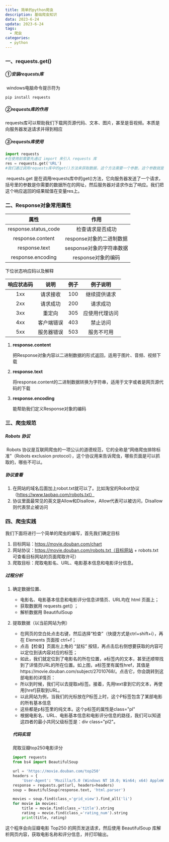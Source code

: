 ```yaml
---
title: 简单的python爬虫
description: 基础爬虫知识
data: 2023-6-24
updata: 2023-6-24
tags: 
  - 爬虫
categories:
  - python
---
```


### 一、requests.get()

##### ①安装requests库

​       windows电脑命令提示符为

```c
pip install requests
```

##### ②requests库的作用

​       requests库可以帮助我们下载网页源代码、文本、图片，甚至是音视频。本质是向服务器发送请求并得到相应

##### ③requests库使用

```python
import requests
#在使用前需要先通过 import 来引入 requests 库
res = requests.get('URL')
#我们通过调用requests库中的get()方法来获取数据，这个方法需要一个参数，这个参数就是你需要请求的网址。当请求得到「响应」时，服务器返回的数据就被赋值到 res 这个变量上面
```

​        requests.get 是在调⽤requests库中的get()⽅法，它向服务器发送了⼀个请求，括号⾥的参数是你需要的数据所在的⽹址，然后服务器对请求作出了响应。我们把这个响应返回的结果赋值在变量res上。

### 二、Response对象常用属性

|         属性         |           作用           |
| :------------------: | :----------------------: |
| response.status_code |     检查请求是否成功     |
|   response.content   | response对象的二进制数据 |
|    response.text     | sesponse对象的字符串数据 |
|  response.encoding   |    response对象的编码    |

下位状态响应码以及解释

| 响应状态码 |    说明    | 例子 |    例子说明    |
| :--------: | :--------: | :--: | :------------: |
|    1xx     |  请求接收  | 100  |  继续提供请求  |
|    2xx     |  请求成功  | 200  |    请求成功    |
|    3xx     |   重定向   | 305  | 应使用代理访问 |
|    4xx     | 客户端错误 | 403  |    禁止访问    |
|    5xx     | 服务器错误 | 503  |   服务不可用   |

1. **response.content**

   把Response对象内容以二进制数据的形式返回，适用于图片、音频、视频下载

2. **response.text**

   将response.content的二进制数据转换为字符串，适用于文字或者是网页源代码的下载

3. **response.encoding**

   能帮助我们定义Response对象的编码

### 三、爬虫规范

##### Robots 协议

​      Robots 协议是互联⽹爬⾍的⼀项公认的道德规范，它的全称是“⽹络爬⾍排除标准”（Robots exclusion protocol），这个协议⽤来告诉爬⾍，哪些⻚⾯是可以抓取的，哪些不可以。

##### 协议查看

1. 在网站的域名后面加上robot.txt就可以了。比如淘宝的Robot协议（https://www.taobao.com/robots.txt）
2. 协议里面最常见的英文是Allow和Disallow，Allow代表可以被访问，Disallow则代表禁止被访问

### 四、爬虫实践

我们下面将进行一个简单的爬虫的编写，首先我们确定目标

1. 目标网站：https://movie.douban.com/chart
2. 网站协议：https://movie.douban.com/robots.txt（⽬标⽹站 + robots.txt 可查看⽬标⽹站的⻚⾯爬取许可）
3. 爬取目标：爬取电影名、URL、电影基本信息和电影评分信息。

##### 过程分析

1. 确定数据位置、

   - 电影名、电影基本信息和电影评分信息详情⻚、URL均在 html ⻚⾯上；
   -  获取数据⽤ requests.get() ；
   - 解析数据⽤ BeautifulSoup

2. 提取数据（以当前网站为例）

   - 在⽹⻚的空⽩处点击右键，然后选择“检查”（快捷⽅式是ctrl+shift+i），再在 Elements ⻚⾯按 ctrl+f；
   - 点击【检查】⻚⾯左上⻆的 “⿏标” 按钮，再点击后右侧想要获取的内容可以定位到该内容对应的标签；
   -  如此，我们就定位到了电影名的所在位置，a标签内的文本，甚至还顺带找到了详情页URL的所在位置。如上图，a标签里有属性href，其值是https://movie.douban.com/subject/27010768/。点击它，你会跳转到这部电影的详情页：
   - 所以到时候，我们可以去提取a标签。接着，先用text拿到它的文本，再使用[href]获取到URL。
   - 以此网站为例，当我们的光标放在P标签上时，这个P标签包含了某部电影的所有基本信息
   - 这些都是p标签里的纯文本。这个p标签的属性是class="pl"
   - 根据电影名、URL、电影基本信息和电影评分信息的路径，我们可以知道这四者的最小共同父级标签是：div class="pl2"。

   ##### 代码实现

   爬取豆瓣top250电影评分

   ```python
   import requests
   from bs4 import BeautifulSoup
   
   url = 'https://movie.douban.com/top250'
   headers = {
       'User-Agent': 'Mozilla/5.0 (Windows NT 10.0; Win64; x64) AppleWebKit/537.36 (KHTML, like Gecko) Chrome/58.0.3029.110 Safari/537.3'}
   response = requests.get(url, headers=headers)
   soup = BeautifulSoup(response.text, 'html.parser')
   
   movies = soup.find(class_='grid_view').find_all('li')
   for movie in movies:
       title = movie.find(class_='title').string
       rating = movie.find(class_='rating_num').string
       print(title, rating)
   
   ```

这个程序会向豆瓣电影 Top250 的网页发送请求，然后使用 BeautifulSoup 库解析网页内容，获取电影名称和评分信息，并打印输出。